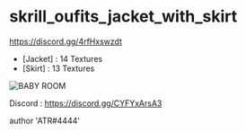 # skrill_oufits_jacket_with_skirt

https://discord.gg/4rfHxswzdt 

- [Jacket] : 14 Textures
- [Skirt] : 13 Textures

![BABY ROOM](https://github.com/ATRVIIE/skrill_oufits_jacket_with_skirt/assets/119594378/a5b7e935-0f71-4977-aac6-914d98ed78d2)


Discord : https://discord.gg/CYFYxArsA3

author 'ATR#4444'
